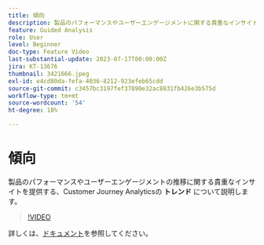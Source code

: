 ```yaml
---
title: 傾向
description: 製品のパフォーマンスやユーザーエンゲージメントに関する貴重なインサイトを経時的に提供する、Customer Journey Analyticsのトレンドについて説明します。
feature: Guided Analysis
role: User
level: Beginner
doc-type: Feature Video
last-substantial-update: 2023-07-17T00:00:00Z
jira: KT-13676
thumbnail: 3421666.jpeg
exl-id: e4cd80da-fefa-4036-8212-923efeb65cdd
source-git-commit: c3457bc3197fef37890e32ac8831fb426e3b575d
workflow-type: tm+mt
source-wordcount: '54'
ht-degree: 18%

---
```


# 傾向

製品のパフォーマンスやユーザーエンゲージメントの推移に関する貴重なインサイトを提供する、Customer Journey Analyticsの **トレンド** について説明します。

>[!VIDEO](https://video.tv.adobe.com/v/3421666/?learn=on)

詳しくは、[ドキュメント](https://experienceleague.adobe.com/docs/analytics-platform/using/guided-analysis/trends/usage.html?lang=ja)を参照してください。
